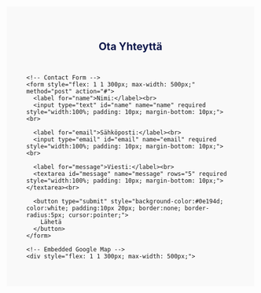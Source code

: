 <!-- Contact & Map Section -->
<section style="padding: 40px; background-color: #f9f9f9;" id="Otayhteytta">
  <h2 style="text-align:center; color: #0e194d;">Ota Yhteyttä</h2>

  <div style="display: flex; flex-wrap: wrap; justify-content: space-around; gap: 30px; margin-top: 30px;">

    <!-- Contact Form -->
    <form style="flex: 1 1 300px; max-width: 500px;" method="post" action="#">
      <label for="name">Nimi:</label><br>
      <input type="text" id="name" name="name" required style="width:100%; padding: 10px; margin-bottom: 10px;"><br>

      <label for="email">Sähköposti:</label><br>
      <input type="email" id="email" name="email" required style="width:100%; padding: 10px; margin-bottom: 10px;"><br>

      <label for="message">Viesti:</label><br>
      <textarea id="message" name="message" rows="5" required style="width:100%; padding: 10px; margin-bottom: 10px;"></textarea><br>

      <button type="submit" style="background-color:#0e194d; color:white; padding:10px 20px; border:none; border-radius:5px; cursor:pointer;">
        Lähetä
      </button>
    </form>

    <!-- Embedded Google Map -->
    <div style="flex: 1 1 300px; max-width: 500px;">
